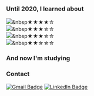 ### Until 2020, I learned about

<img src="https://img.shields.io/badge/Java-yellow?style=flat-square&logo=Java&logoColor=white"/></a>&nbsp★★★★☆  
<img src="https://img.shields.io/badge/C-bluevioet?style=flat-square&logo=C&logoColor=white"/></a>&nbsp★★★☆☆  
<img src="https://img.shields.io/badge/Docker-blue?style=flat-square&logo=Docker&logoColor=white"/></a>&nbsp★★★☆☆  
<img src="https://img.shields.io/badge/Android-green?style=flat-square&logo=Android&logoColor=white"/></a>&nbsp★★☆☆☆

<!--
<img src="https://img.shields.io/badge/쓰고자하는_텍스트-컬러코드?style=flat-square&logo=simpleicons에서_아이콘이름&logoColor=white"/></a>&nbsp 
--->

### And now I'm studying
 
 
 
### Contact
 [![Gmail Badge](https://img.shields.io/badge/Gmail-d14836?style=flat-square&logo=Gmail&logoColor=white&link=mailto:snugyun01@gmail.com)](mailto:mementohora96@gmail.com)
 [![LinkedIn Badge](https://img.shields.io/badge/Gmail-d14836?style=flat-square&logo=Gmail&logoColor=white&link=mailto:snugyun01@gmail.com)](mailto:mementohora96@gmail.com)
